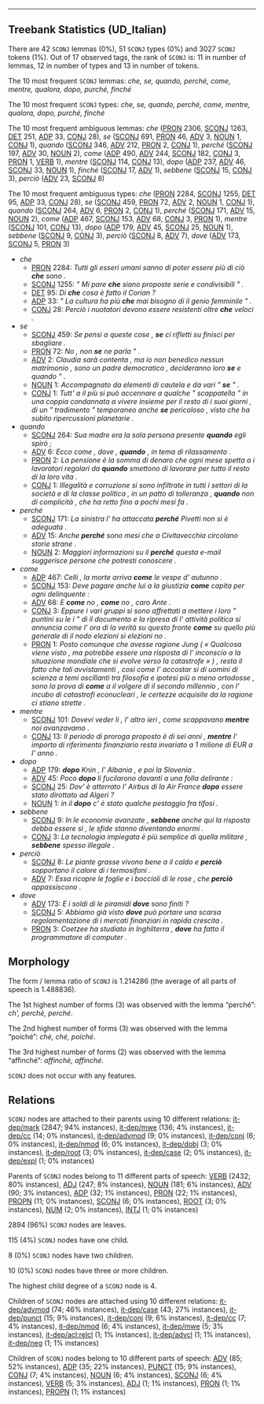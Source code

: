 

--------------------------------------------------------------------------------

## Treebank Statistics (UD_Italian)

There are 42 `SCONJ` lemmas (0%), 51 `SCONJ` types (0%) and 3027 `SCONJ` tokens (1%).
Out of 17 observed tags, the rank of `SCONJ` is: 11 in number of lemmas, 12 in number of types and 13 in number of tokens.

The 10 most frequent `SCONJ` lemmas: <em>che, se, quando, perché, come, mentre, qualora, dopo, purché, finché</em>

The 10 most frequent `SCONJ` types:  <em>che, se, quando, perché, come, mentre, qualora, dopo, purché, finché</em>

The 10 most frequent ambiguous lemmas: <em>che</em> ([PRON]() 2306, [SCONJ]() 1263, [DET]() 251, [ADP]() 33, [CONJ]() 28), <em>se</em> ([SCONJ]() 691, [PRON]() 46, [ADV]() 3, [NOUN]() 1, [CONJ]() 1), <em>quando</em> ([SCONJ]() 346, [ADV]() 212, [PRON]() 2, [CONJ]() 1), <em>perché</em> ([SCONJ]() 197, [ADV]() 30, [NOUN]() 2), <em>come</em> ([ADP]() 490, [ADV]() 244, [SCONJ]() 182, [CONJ]() 3, [PRON]() 1, [VERB]() 1), <em>mentre</em> ([SCONJ]() 114, [CONJ]() 13), <em>dopo</em> ([ADP]() 237, [ADV]() 46, [SCONJ]() 33, [NOUN]() 1), <em>finché</em> ([SCONJ]() 17, [ADV]() 1), <em>sebbene</em> ([SCONJ]() 15, [CONJ]() 3), <em>perciò</em> ([ADV]() 23, [SCONJ]() 8)

The 10 most frequent ambiguous types:  <em>che</em> ([PRON]() 2284, [SCONJ]() 1255, [DET]() 95, [ADP]() 33, [CONJ]() 28), <em>se</em> ([SCONJ]() 459, [PRON]() 72, [ADV]() 2, [NOUN]() 1, [CONJ]() 1), <em>quando</em> ([SCONJ]() 264, [ADV]() 6, [PRON]() 2, [CONJ]() 1), <em>perché</em> ([SCONJ]() 171, [ADV]() 15, [NOUN]() 2), <em>come</em> ([ADP]() 467, [SCONJ]() 153, [ADV]() 68, [CONJ]() 3, [PRON]() 1), <em>mentre</em> ([SCONJ]() 101, [CONJ]() 13), <em>dopo</em> ([ADP]() 179, [ADV]() 45, [SCONJ]() 25, [NOUN]() 1), <em>sebbene</em> ([SCONJ]() 9, [CONJ]() 3), <em>perciò</em> ([SCONJ]() 8, [ADV]() 7), <em>dove</em> ([ADV]() 173, [SCONJ]() 5, [PRON]() 3)


* <em>che</em>
  * [PRON]() 2284: <em>Tutti gli esseri umani sanno di poter essere più di ciò <b>che</b> sono .</em>
  * [SCONJ]() 1255: <em>" Mi pare <b>che</b> siano proposte serie e condivisibili " .</em>
  * [DET]() 95: <em>Di <b>che</b> cosa è fatto il Corian ?</em>
  * [ADP]() 33: <em>" La cultura ha più <b>che</b> mai bisogno di il genio femminile " .</em>
  * [CONJ]() 28: <em>Perciò i nuotatori devono essere resistenti oltre <b>che</b> veloci .</em>
* <em>se</em>
  * [SCONJ]() 459: <em>Se pensi a queste cose , <b>se</b> ci rifletti su finisci per sbagliare .</em>
  * [PRON]() 72: <em>No , non <b>se</b> ne parla " .</em>
  * [ADV]() 2: <em>Claudia sarà contenta , ma io non benedico nessun matrimonio , sono un padre democratico , decideranno loro <b>se</b> e quando " .</em>
  * [NOUN]() 1: <em>Accompagnato da elementi di cautela e da vari " <b>se</b> " .</em>
  * [CONJ]() 1: <em>Tutt' a il più si può accennare a qualche " scappatella " in una coppia condannata a vivere insieme per il resto di i suoi giorni , di un " tradimento " temporaneo anche <b>se</b> pericoloso , visto che ha subito ripercussioni planetarie .</em>
* <em>quando</em>
  * [SCONJ]() 264: <em>Sua madre era la sola persona presente <b>quando</b> egli spirò ;</em>
  * [ADV]() 6: <em>Ecco come , dove , <b>quando</b> , in tema di rilassamento .</em>
  * [PRON]() 2: <em>La pensione è la somma di denaro che ogni mese spetta a i lavoratori regolari da <b>quando</b> smettono di lavorare per tutto il resto di la loro vita .</em>
  * [CONJ]() 1: <em>Illegalità e corruzione si sono infiltrate in tutti i settori di la società e di la classe politica , in un patto di tolleranza , <b>quando</b> non di complicità , che ha retto fino a pochi mesi fa .</em>
* <em>perché</em>
  * [SCONJ]() 171: <em>La sinistra l' ha attaccata <b>perché</b> Pivetti non si è adeguata .</em>
  * [ADV]() 15: <em>Anche <b>perché</b> sono mesi che a Civitavecchia circolano storie strane .</em>
  * [NOUN]() 2: <em>Maggiori informazioni su il <b>perché</b> questa e-mail suggerisce persone che potresti conoscere .</em>
* <em>come</em>
  * [ADP]() 467: <em>Celli , la morte arriva <b>come</b> le vespe d' autunno .</em>
  * [SCONJ]() 153: <em>Deve pagare anche lui a la giustizia <b>come</b> capita per ogni delinquente :</em>
  * [ADV]() 68: <em>E <b>come</b> no , <b>come</b> no , caro Ante .</em>
  * [CONJ]() 3: <em>Eppure i vari gruppi si sono affrettati a mettere i loro " puntini su le i " di il documento e la ripresa di l' attività politica si annuncia come l' ora di la verità su questo fronte <b>come</b> su quello più generale di il nodo elezioni sì elezioni no .</em>
  * [PRON]() 1: <em>Posto comunque che avesse ragione Jung ( « Qualcosa viene visto , ma potrebbe essere una risposta di l' inconscio a la situazione mondiale che si evolve verso la catastrofe » ) , resta il fatto che tali avvistamenti , così come l' accostar si di uomini di scienza a temi oscillanti tra filosofia e ipotesi più o meno ortodosse , sono la prova di <b>come</b> a il volgere di il secondo millennio , con l' incubo di catastrofi econucleari , le certezze acquisite da la ragione ci stiano strette .</em>
* <em>mentre</em>
  * [SCONJ]() 101: <em>Dovevi veder li , l' altro ieri , come scappavano <b>mentre</b> noi avanzavamo .</em>
  * [CONJ]() 13: <em>Il periodo di proroga proposto è di sei anni , <b>mentre</b> l' importo di riferimento finanziario resta invariato a 1 milione di EUR a l' anno .</em>
* <em>dopo</em>
  * [ADP]() 179: <em><b>dopo</b> Knin , l' Albania , e poi la Slovenia .</em>
  * [ADV]() 45: <em>Poco <b>dopo</b> li fucilarono davanti a una folla delirante :</em>
  * [SCONJ]() 25: <em>Dov' è atterrato l' Airbus di la Air France <b>dopo</b> essere stato dirottato ad Algeri ?</em>
  * [NOUN]() 1: <em>in il <b>dopo</b> c' è stato qualche pestaggio fra tifosi .</em>
* <em>sebbene</em>
  * [SCONJ]() 9: <em>In le economie avanzate , <b>sebbene</b> anche qui la risposta debba essere sì , le sfide stanno diventando enormi .</em>
  * [CONJ]() 3: <em>La tecnologia impiegata è più semplice di quella militare , <b>sebbene</b> spesso illegale .</em>
* <em>perciò</em>
  * [SCONJ]() 8: <em>Le piante grasse vivono bene a il caldo e <b>perciò</b> sopportano il calore di i termosifoni .</em>
  * [ADV]() 7: <em>Essa ricopre le foglie e i boccioli di le rose , che <b>perciò</b> appassiscono .</em>
* <em>dove</em>
  * [ADV]() 173: <em>E i soldi di le piramidi <b>dove</b> sono finiti ?</em>
  * [SCONJ]() 5: <em>Abbiamo già visto <b>dove</b> può portare una scarsa regolamentazione di i mercati finanziari in rapida crescita .</em>
  * [PRON]() 3: <em>Coetzee ha studiato in Inghilterra , <b>dove</b> ha fatto il programmatore di computer .</em>

## Morphology

The form / lemma ratio of `SCONJ` is 1.214286 (the average of all parts of speech is 1.488836).

The 1st highest number of forms (3) was observed with the lemma “perché”: <em>ch', perchè, perché</em>.

The 2nd highest number of forms (3) was observed with the lemma “poiché”: <em>chè, ché, poiché</em>.

The 3rd highest number of forms (2) was observed with the lemma “affinché”: <em>affinchè, affinché</em>.

`SCONJ` does not occur with any features.


## Relations

`SCONJ` nodes are attached to their parents using 10 different relations: [it-dep/mark]() (2847; 94% instances), [it-dep/mwe]() (136; 4% instances), [it-dep/cc]() (14; 0% instances), [it-dep/advmod]() (9; 0% instances), [it-dep/conj]() (6; 0% instances), [it-dep/nmod]() (6; 0% instances), [it-dep/dobj]() (3; 0% instances), [it-dep/root]() (3; 0% instances), [it-dep/case]() (2; 0% instances), [it-dep/expl]() (1; 0% instances)

Parents of `SCONJ` nodes belong to 11 different parts of speech: [VERB]() (2432; 80% instances), [ADJ]() (247; 8% instances), [NOUN]() (181; 6% instances), [ADV]() (90; 3% instances), [ADP]() (32; 1% instances), [PRON]() (22; 1% instances), [PROPN]() (11; 0% instances), [SCONJ]() (6; 0% instances), [ROOT]() (3; 0% instances), [NUM]() (2; 0% instances), [INTJ]() (1; 0% instances)

2894 (96%) `SCONJ` nodes are leaves.

115 (4%) `SCONJ` nodes have one child.

8 (0%) `SCONJ` nodes have two children.

10 (0%) `SCONJ` nodes have three or more children.

The highest child degree of a `SCONJ` node is 4.

Children of `SCONJ` nodes are attached using 10 different relations: [it-dep/advmod]() (74; 46% instances), [it-dep/case]() (43; 27% instances), [it-dep/punct]() (15; 9% instances), [it-dep/conj]() (9; 6% instances), [it-dep/cc]() (7; 4% instances), [it-dep/nmod]() (6; 4% instances), [it-dep/mwe]() (5; 3% instances), [it-dep/acl:relcl]() (1; 1% instances), [it-dep/advcl]() (1; 1% instances), [it-dep/neg]() (1; 1% instances)

Children of `SCONJ` nodes belong to 10 different parts of speech: [ADV]() (85; 52% instances), [ADP]() (35; 22% instances), [PUNCT]() (15; 9% instances), [CONJ]() (7; 4% instances), [NOUN]() (6; 4% instances), [SCONJ]() (6; 4% instances), [VERB]() (5; 3% instances), [ADJ]() (1; 1% instances), [PRON]() (1; 1% instances), [PROPN]() (1; 1% instances)

